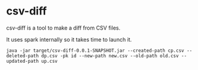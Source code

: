 # csv-diff

csv-diff is a tool to make a diff from CSV files.

It uses spark internally so it takes time to launch it.

`java -jar target/csv-diff-0.0.1-SNAPSHOT.jar --created-path cp.csv --deleted-path dp.csv -pk id --new-path new.csv --old-path old.csv --updated-path up.csv`
